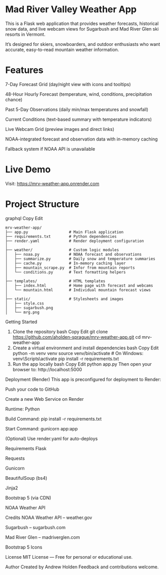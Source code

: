 # Mad River Valley Weather App
This is a Flask web application that provides weather forecasts, historical snow data, and live webcam views for Sugarbush and Mad River Glen ski resorts in Vermont.

It’s designed for skiers, snowboarders, and outdoor enthusiasts who want accurate, easy-to-read mountain weather information.

# Features
7-Day Forecast Grid (day/night view with icons and tooltips)

48-Hour Hourly Forecast (temperature, wind, conditions, precipitation chance)

Past 5-Day Observations (daily min/max temperatures and snowfall)

Current Conditions (text-based summary with temperature indicators)

Live Webcam Grid (preview images and direct links)

NOAA-integrated forecast and observation data with in-memory caching

Fallback system if NOAA API is unavailable

# Live Demo
Visit: https://mrv-weather-app.onrender.com

# Project Structure
graphql
Copy
Edit
```
mrv-weather-app/
├── app.py                  # Main Flask application
├── requirements.txt        # Python dependencies
├── render.yaml             # Render deployment configuration
│
├── weather/                # Custom logic modules
│   ├── noaa.py             # NOAA forecast and observations
│   ├── summarize.py        # Daily snow and temperature summaries
│   ├── cache.py            # In-memory caching layer
│   ├── mountain_scrape.py  # Infor from mountain reports
│   └── conditions.py       # Text formatting helpers
│
├── templates/              # HTML templates
│   ├── index.html          # Home page with forecast and webcams
│   └── mountain.html       # Individual mountain forecast views
│
├── static/                 # Stylesheets and images
│   ├── style.css
│   ├── sugarbush.png
│   └── mrg.png
```
Getting Started
1. Clone the repository
bash
Copy
Edit
git clone https://github.com/aholden-sprague/mrv-weather-app.git
cd mrv-weather-app
2. Create a virtual environment and install dependencies
bash
Copy
Edit
python -m venv venv
source venv/bin/activate        # On Windows: venv\Scripts\activate
pip install -r requirements.txt
3. Run the app locally
bash
Copy
Edit
python app.py
Then open your browser to: http://localhost:5000

Deployment (Render)
This app is preconfigured for deployment to Render:

Push your code to GitHub

Create a new Web Service on Render

Runtime: Python

Build Command: pip install -r requirements.txt

Start Command: gunicorn app:app

(Optional) Use render.yaml for auto-deploys

Requirements
Flask

Requests

Gunicorn

BeautifulSoup (bs4)

Jinja2

Bootstrap 5 (via CDN)

NOAA Weather API

Credits
NOAA Weather API – weather.gov

Sugarbush – sugarbush.com

Mad River Glen – madriverglen.com

Bootstrap 5 Icons

License
MIT License — Free for personal or educational use.

Author
Created by Andrew Holden
Feedback and contributions welcome.